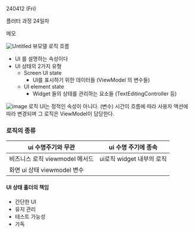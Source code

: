 240412 (Fri)

플러터 과정 24일차

메모


![Untitled](https://prod-files-secure.s3.us-west-2.amazonaws.com/86296f50-858e-40b3-b09a-5faedc04c2f9/4234b170-be6d-47fe-b0d8-456254c55ab6/Untitled.png)
뷰모델 로직 흐름

- UI 를 설명하는 속성이다
- UI 상태의 2가지 유형
  + Screen UI state
     - UI를 표시하기 위한 데이터들 (ViewModel 의 변수들)
  + UI element state
    - Widget 들의 상태를 관리하는 요소들 (TextEditingController 등)

![image](https://github.com/BAUu/TIL/assets/44741680/0f69ae9f-d4a2-495f-b274-6dbffeffc61c)
로직 UI는 정적인 속성이 아니다. (변수)
시간이 흐름에 따라 사용자 액션에 따라 변경되며 그 로직은 ViewModel이 담당한다.

### 로직의 종류

| ui  수명주기와 무관 | ui 수명 주기에 종속 |
| --- | --- |
| 비즈니스 로직 viewmodel 메서드 | ui로직 widget 내부의 로직 |
| 화면 ui 상태 viewmodel 변수 |  |

#### UI 상태 홀더의 책임
+ 간단한 UI
+ 유지 관리
+ 테스트 가능성
+ 가독
